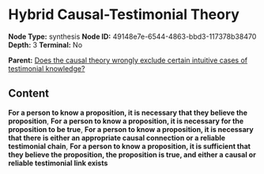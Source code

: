 # Hybrid Causal-Testimonial Theory

**Node Type:** synthesis
**Node ID:** 49148e7e-6544-4863-bbd3-117378b38470
**Depth:** 3
**Terminal:** No

**Parent:** [Does the causal theory wrongly exclude certain intuitive cases of testimonial knowledge?](does-the-causal-theory-wrongly-exclude-certain-intuitive-cases-of-testimonial-knowledge.md)

## Content

**For a person to know a proposition, it is necessary that they believe the proposition**, **For a person to know a proposition, it is necessary for the proposition to be true**, **For a person to know a proposition, it is necessary that there is either an appropriate causal connection or a reliable testimonial chain**, **For a person to know a proposition, it is sufficient that they believe the proposition, the proposition is true, and either a causal or reliable testimonial link exists**
